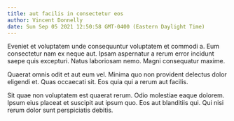 ```yaml
---
title: aut facilis in consectetur eos
author: Vincent Donnelly
date: Sun Sep 05 2021 12:50:58 GMT-0400 (Eastern Daylight Time)
---
```

Eveniet et voluptatem unde consequuntur voluptatem et commodi a. Eum consectetur nam ex neque aut. Ipsam aspernatur a rerum error incidunt saepe quis excepturi. Natus laboriosam nemo. Magni consequatur maxime.

 Quaerat omnis odit et aut eum vel. Minima quo non provident delectus dolor eligendi et. Quas occaecati sit. Eos quia qui a rerum aut facilis.

 Sit quae non voluptatem est quaerat rerum. Odio molestiae eaque dolorem. Ipsum eius placeat et suscipit aut ipsum quo. Eos aut blanditiis qui. Qui nisi rerum dolor sunt perspiciatis debitis.